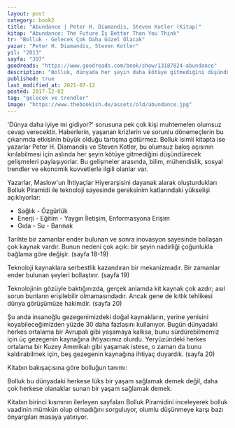 ```yaml
---
layout: post  
category: book2  
title: "Abundance | Peter H. Diamandis, Steven Kotler (Kitap)"  
kitap: "Abundance: The Future İş Better Than You Think"  
tr: "Bolluk - Gelecek Çok Daha Güzel Olacak"  
yazar: "Peter H. Diamandis, Steven Kotler"  
yil: "2013"  
sayfa: "397"  
goodreads: "https://www.goodreads.com/book/show/13187824-abundance"
description: "Bolluk, dünyada her şeyin daha kötüye gitmediğini düşündürecek gelişmeleri paylaşıyor."
published: true
last_modified_at: 2021-07-12
posted: 2017-12-02
tag: "gelecek ve trendler"
image: "https://www.thebookish.de/assets/old/abundance.jpg"
---
```


'Dünya daha iyiye mi gidiyor?' sorusuna pek çok kişi muhtemelen olumsuz cevap verecektir. Haberlerin, yaşanan krizlerin ve sorunlu dönemeçlerin bu çıkarımda etkisinin büyük olduğu tartışma götürmez. Bolluk isimli kitapta ise yazarlar Peter H. Diamandis ve Steven Kotler, bu olumsuz bakış açısının kırılabilmesi için aslında her şeyin kötüye gitmediğini düşündürecek gelişmeleri paylaşıyorlar. Bu gelişmeler arasında, bilim, mühendislik, sosyal trendler ve ekonomik kuvvetlerle ilgili olanlar var.   
  
Yazarlar, Maslow'un İhtiyaçlar Hiyerarşisini dayanak alarak oluşturdukları Bolluk Piramidi ile teknoloji sayesinde gereksinim katlarındaki yükselişi açıklıyorlar:  
  
- Sağlık - Özgürlük  
- Enerji - Eğitim - Yaygın İletişim, Enformasyona Erişim  
- Gıda - Su - Barınak  
  
Tarihte bir zamanlar ender bulunan ve sonra inovasyon sayesinde bollaşan çok kaynak vardır. Bunun nedeni çok açık: bir şeyin nadirliği çoğunlukla bağlama göre değişir. (sayfa 18-19)  
  
Teknoloji kaynaklara serbestlik kazandıran bir mekanizmadır. Bir zamanlar ender bulunan şeyleri bollaştırır. (sayfa 19)  
  
Teknolojinin gözüyle baktığınızda, gerçek anlamda kit kaynak çok azdır; asıl sorun bunların erişilebilir olmamasındadır. Ancak gene de kıtlık tehlikesi dünya görüşümüze hakimdir. (sayfa 20)   
  
Şu anda insanoğlu gezegenimizdeki doğal kaynakların, yerine yenisini koyabileceğimizden yüzde 30 daha fazlasını kullanıyor. Bugün dünyadaki herkes ortalama bir Avrupalı gibi yaşamaya kalksa, bunu sürdürebilmemiz için üç gezegenin kaynağına ihtiyacımız olurdu. Yeryüzündeki herkes ortalama bir Kuzey Amerikalı gibi yaşamak istese, o zaman da bunu kaldırabilmek için, beş gezegenin kaynağına ihtiyaç duyardık. (sayfa 20)  
  
Kitabın bakışaçısına göre bolluğun tanımı:  
  
Bolluk bu dünyadaki herkese lüks bir yaşam sağlamak demek değil, daha çok herkese olanaklar sunan bir yaşam sağlamak demek.  
  
Kitabın birinci kısmının ilerleyen sayfaları Bolluk Piramidini inceleyerek bolluk vaadinin mümkün olup olmadığını sorguluyor, olumlu düşünmeye karşı bazı önyargıları masaya yatırıyor.  
  
